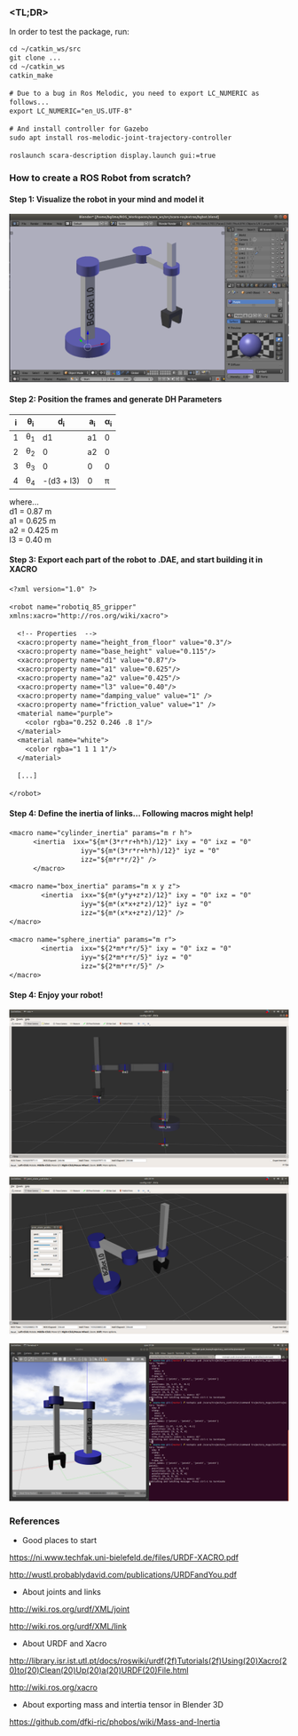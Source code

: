 ### <TL;DR>

In order to test the package, run:

```
cd ~/catkin_ws/src
git clone ...
cd ~/catkin_ws
catkin_make

# Due to a bug in Ros Melodic, you need to export LC_NUMERIC as follows...
export LC_NUMERIC="en_US.UTF-8"

# And install controller for Gazebo
sudo apt install ros-melodic-joint-trajectory-controller

roslaunch scara-description display.launch gui:=true
```

### How to create a ROS Robot from scratch?

#### Step 1: Visualize the robot in your mind and model it

![image info](./extras/print1.png)

#### Step 2: Position the frames and generate DH Parameters


| **i** | **θ<sub>i</sub>**   | **d<sub>i</sub>** | **a<sub>i</sub>** | **α<sub>i</sub>** |
| ----- | ------------------- | ----------------- | ----------------- | ----------------- |
| 1     | θ<sub>1</sub>       | d1                | a1                | 0                 |
| 2     | θ<sub>2</sub>       | 0                 | a2                | 0                 |
| 3     | θ<sub>3</sub>       | 0                 | 0                 | 0                 |
| 4     | θ<sub>4</sub>       | -(d3 + l3)        | 0                 | π                 |


where... <br>
d1 = 0.87 m <br>
a1 = 0.625 m <br>
a2 = 0.425 m <br>
l3 = 0.40 m

#### Step 3: Export each part of the robot to .DAE, and start building it in XACRO


```
<?xml version="1.0" ?>

<robot name="robotiq_85_gripper" xmlns:xacro="http://ros.org/wiki/xacro">

  <!-- Properties  -->
  <xacro:property name="height_from_floor" value="0.3"/>
  <xacro:property name="base_height" value="0.115"/>
  <xacro:property name="d1" value="0.87"/>
  <xacro:property name="a1" value="0.625"/>
  <xacro:property name="a2" value="0.425"/>
  <xacro:property name="l3" value="0.40"/>
  <xacro:property name="damping_value" value="1" />
  <xacro:property name="friction_value" value="1" />
  <material name="purple">
    <color rgba="0.252 0.246 .8 1"/>
  </material>
  <material name="white">
    <color rgba="1 1 1 1"/>
  </material>

  [...]

</robot>
```

#### Step 4: Define the inertia of links... Following macros might help!


```
<macro name="cylinder_inertia" params="m r h">
      <inertia  ixx="${m*(3*r*r+h*h)/12}" ixy = "0" ixz = "0"
                  iyy="${m*(3*r*r+h*h)/12}" iyz = "0"
                  izz="${m*r*r/2}" />
      </macro>

<macro name="box_inertia" params="m x y z">
        <inertia  ixx="${m*(y*y+z*z)/12}" ixy = "0" ixz = "0"
                  iyy="${m*(x*x+z*z)/12}" iyz = "0"
                  izz="${m*(x*x+z*z)/12}" />
</macro>

<macro name="sphere_inertia" params="m r">
        <inertia  ixx="${2*m*r*r/5}" ixy = "0" ixz = "0"
                  iyy="${2*m*r*r/5}" iyz = "0"
                  izz="${2*m*r*r/5}" />
</macro>
```


#### Step 4: Enjoy your robot!

![image info](./extras/print2.png)

![image info](./extras/print3.png)

![image info](./extras/print5.png)

### References

* Good places to start

https://ni.www.techfak.uni-bielefeld.de/files/URDF-XACRO.pdf

http://wustl.probablydavid.com/publications/URDFandYou.pdf

* About joints and links

http://wiki.ros.org/urdf/XML/joint

http://wiki.ros.org/urdf/XML/link

* About URDF and Xacro

http://library.isr.ist.utl.pt/docs/roswiki/urdf(2f)Tutorials(2f)Using(20)Xacro(20)to(20)Clean(20)Up(20)a(20)URDF(20)File.html

http://wiki.ros.org/xacro

* About exporting mass and intertia tensor in Blender 3D

https://github.com/dfki-ric/phobos/wiki/Mass-and-Inertia
